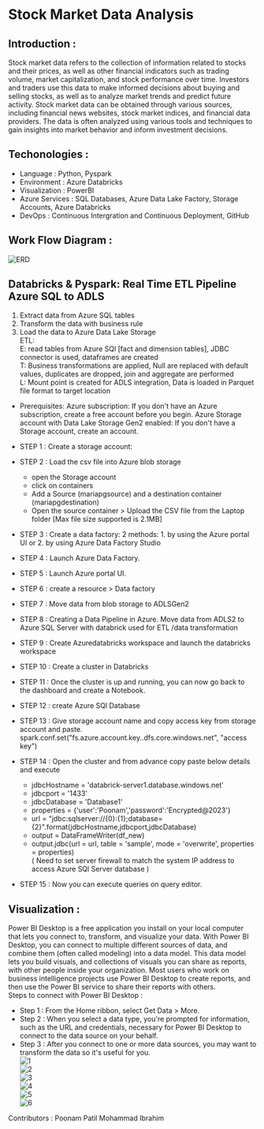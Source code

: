 # Stock Market Data Analysis

## Introduction :
Stock market data refers to the collection of information related to stocks and their prices, as well as other financial indicators such as trading volume, market capitalization, and stock performance over time. 
		Investors and traders use this data to make informed decisions about buying and selling stocks, as well as to analyze market trends and predict future activity. 
		Stock market data can be obtained through various sources, including financial news websites, stock market indices, and financial data providers. 
The data is often analyzed using various tools and techniques to gain insights into market behavior and inform investment decisions.

## Techonologies :
* Language 		: Python, Pyspark
* Environment 		: Azure Databricks
* Visualization 	: PowerBI
* Azure Services 	: SQL Databases, Azure Data Lake Factory, Storage Accounts, Azure Databricks
* DevOps 		: Continuous Intergration and Continuous Deployment, GitHub

## Work Flow Diagram :
![ERD](https://github.com/Poonam-Patil-29/Stock-Market-Data-Analysys-Databricks/assets/104273538/323b831e-aaeb-4478-a289-ab121dea87b5)

## Databricks & Pyspark: Real Time ETL Pipeline Azure SQL to ADLS
1. Extract data from Azure SQL tables<br>
2. Transform the data with business rule<br>
3. Load the data to Azure Data Lake Storage<br>
ETL:<br>
  E: read tables from Azure SQl [fact and dimension tables], JDBC connector is used, dataframes are created <br>
  T: Business transformations are applied, Null are replaced with default values, duplicates are dropped, join and aggregate are performed <br>
  L: Mount point is created for ADLS integration, Data is loaded in Parquet file format to target location <br>

* Prerequisites:
  Azure subscription: If you don't have an Azure subscription, create a free account before you begin.
  Azure Storage account with Data Lake Storage Gen2 enabled: If you don't have a Storage account, create an account.

* STEP 1 : Create a storage account:
* STEP 2 : Load the csv file into Azure blob storage
  - open the Storage account
  - click on containers
  - Add a Source (mariapgsource) and a destination container (mariapgdestination)
  - Open the source container > Upload the CSV file from the Laptop folder [Max file size supported is 2.1MB]
* STEP 3 : Create a data factory: 2 methods: 1. by using the Azure portal UI or 2. by using Azure Data Factory Studio
* STEP 4 : Launch Azure Data Factory.
* STEP 5 : Launch Azure portal UI.
* STEP 6 : create a resource > Data factory
* STEP 7 : Move data from blob storage to ADLSGen2
* STEP 8 : Creating a Data Pipeline in Azure. Move data from ADLS2 to Azure SQL Server with databrick used for ETL /data transformation
* STEP 9 : Create Azuredatabricks workspace and launch the databricks workspace
* STEP 10 : Create a cluster in Databricks 
* STEP 11 : Once the cluster is up and running, you can now go back to the dashboard and create a Notebook.
* STEP 12 : create Azure SQl Database
* STEP 13 : Give storage account name <storage account> and copy access key from storage account and paste.<br>
  spark.conf.set("fs.azure.account.key.<storage account>.dfs.core.windows.net", "access key")<br>
* STEP 14 : Open the cluster and from advance copy paste below details and execute
  - jdbcHostname = 'databrick-server1.database.windows.net'
  - jdbcport = '1433'<br>
  - jdbcDatabase = 'Database1'           
  - properties = {'user':'Poonam','password':'Encrypted@2023'}<br>
  - url = "jdbc:sqlserver://{0}:{1};database={2}".format(jdbcHostname,jdbcport,jdbcDatabase)<br>
  - output = DataFrameWriter(df_new)<br>
  - output.jdbc(url = url, table = 'sample', mode = 'overwrite', properties = properties)<br>
    ( Need to set server firewall to match the system IP address to access Azure SQl Server database )
* STEP 15 : Now you can execute queries on query editor.

## Visualization :
Power BI Desktop is a free application you install on your local computer that lets you connect to, transform, and visualize your data. With Power BI Desktop, you can connect to multiple different sources of data, and combine them (often called modeling) into a data model. This data model lets you build visuals, and collections of visuals you can share as reports, with other people inside your organization. Most users who work on business intelligence projects use Power BI Desktop to create reports, and then use the Power BI service to share their reports with others.<br>
Steps to connect with Power BI Desktop :
* Step 1 : From the Home ribbon, select Get Data > More.
* Step 2 : When you select a data type, you're prompted for information, such as the URL and credentials, necessary for Power BI Desktop to connect to the data    source on your behalf.
* Step 3 : After you connect to one or more data sources, you may want to transform the data so it's useful for you.<br>
![1](https://github.com/Poonam-Patil-29/Stock-Market-Data-Analysys-Databricks/assets/104273538/e8f6808e-838c-4570-94cf-ca5bced5f412)<br>
![2](https://github.com/Poonam-Patil-29/Stock-Market-Data-Analysys-Databricks/assets/104273538/e8e57357-ecb1-4127-ad36-7929fe339771)<br>
![3](https://github.com/Poonam-Patil-29/Stock-Market-Data-Analysys-Databricks/assets/104273538/2af3eeb4-8c70-4221-8d58-196473863abc)<br>
![4](https://github.com/Poonam-Patil-29/Stock-Market-Data-Analysys-Databricks/assets/104273538/29bf4d2f-7df3-46e1-9b69-e4932de34ff7)<br>
![5](https://github.com/Poonam-Patil-29/Stock-Market-Data-Analysys-Databricks/assets/104273538/4f9900e7-df67-42e8-94e3-c8c9fb575c64)<br>
![6](https://github.com/Poonam-Patil-29/Stock-Market-Data-Analysys-Databricks/assets/104273538/d4e9bbfa-eee6-4191-9ff5-055e11cb6218)<br>

Contributors :
		Poonam Patil
		Mohammad Ibrahim

